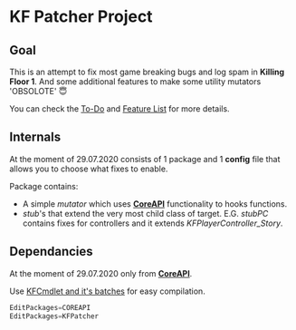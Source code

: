 # KF Patcher Project

## Goal

This is an attempt to fix most game breaking bugs and log spam in **Killing Floor 1**. And some additional features to make some utility mutators 'OBSOLOTE' :innocent:

You can check the [To-Do](Docs/To-Do.md) and [Feature List](Docs/Feature&#32;List.md) for more details.

## Internals

At the moment of 29.07.2020 consists of 1 package and 1 **config** file that allows you to choose what fixes to enable.

Package contains:

- A simple *mutator* which uses [**CoreAPI**] functionality to hooks functions.
- *stub*'s that extend the very most child class of target. E.G. *stubPC* contains fixes for controllers and it extends *KFPlayerController_Story*.

## Dependancies

At the moment of 29.07.2020 only from [**CoreAPI**].

Use [KFCmdlet and it's batches](https://github.com/InsultingPros/KFCmdlet) for easy compilation.

```cpp
EditPackages=COREAPI
EditPackages=KFPatcher
```

[**CoreAPI**]: https://github.com/InsultingPros/CoreAPI 'jaja'
